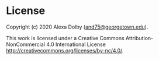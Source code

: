 # License

Copyright (c) 2020 Alexa Dolby (<and75@georgetown.edu>).

This work is licensed under a Creative Commons Attribution-NonCommercial 4.0 International License <http://creativecommons.org/licenses/by-nc/4.0/>.

